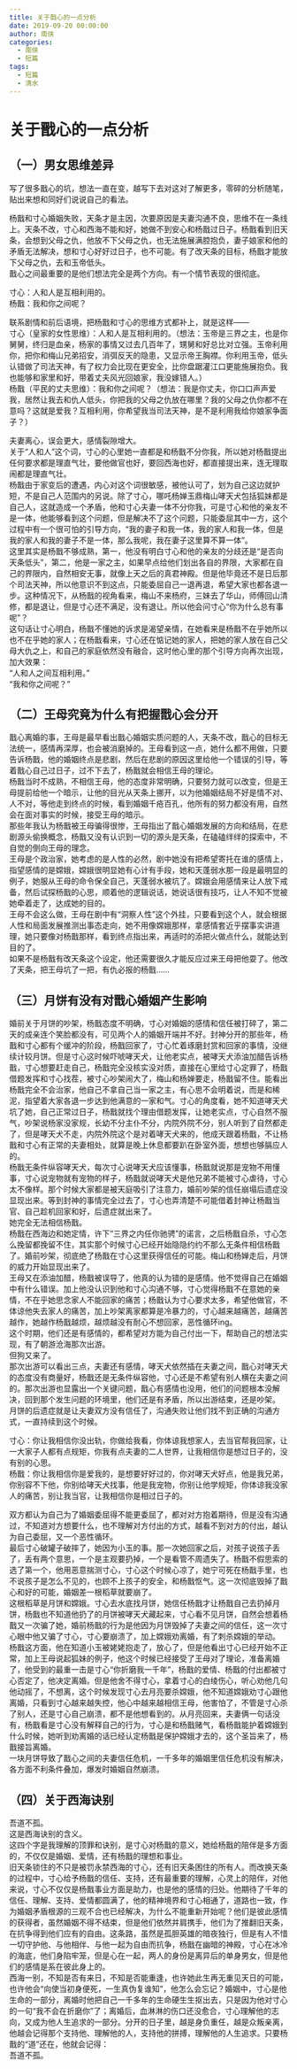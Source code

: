 ```yaml
---
title: 关于戬心的一点分析
date: 2019-09-20 00:00:00
author: 南侠
categories:
  - 南侠
  - 短篇
tags:
  - 短篇
  - 清水
---
```


# 关于戬心的一点分析

## （一）男女思维差异

写了很多戬心的坑，想法一直在变，越写下去对这对了解更多，零碎的分析随笔，贴出来想和同好们说说自己的看法。

杨戬和寸心婚姻失败，天条才是主因，次要原因是夫妻沟通不良，思维不在一条线上。天条不改，寸心和西海不能和好，她做不到安心和杨戬过日子。杨戬看到旧天条，会想到父母之仇，他放不下父母之仇，也无法施展满腔抱负，妻子娘家和他的矛盾无法解决，想和寸心好好过日子，也不可能。有了改天条的目标，杨戬才能放下父母之仇，去和玉帝低头。  
戬心之间最重要的是他们想法完全是两个方向。有一个情节表现的很彻底。

寸心：人和人是互相利用的。  
杨戬：我和你之间呢？

联系剧情和前后语境，把杨戬和寸心的思维方式都补上，就是这样——  
寸心（皇家的女性思维）：人和人是互相利用的。（想法：玉帝是三界之主，也是你舅舅，终归是血亲，杨家的事情又过去几百年了，甥舅和好总比对立强。玉帝利用你，把你和梅山兄弟招安，消弭反天的隐患，又显示帝王胸襟。你利用玉帝，低头认错做了司法天神，有了权力会比现在更安全，比你盘踞灌江口更能施展抱负。我也能够和家里和好，带着丈夫风光回娘家，我没嫁错人。）  
杨戬（平民的丈夫思维）：我和你之间呢？（想法：我是你丈夫，你口口声声爱我，居然让我去和仇人低头，你把我的父母之仇放在哪里？我的父母之仇你都不在意吗？这就是爱我？互相利用，你希望我当司法天神，是不是利用我给你娘家争面子？）

夫妻离心，误会更大，感情裂隙增大。  
关于“人和人”这个词，寸心的心里她一直都是和杨戬不分你我，所以她对杨戬提出任何要求都是理直气壮，要他做官也好，要回西海也好，都直接提出来，连无理取闹都是理直气壮。  
杨戬由于家变后的遭遇，内心对这个词很敏感，被他认可了，划为自己这边就护短，不是自己人范围内的另说。除了寸心，哪吒杨婵玉鼎梅山哮天犬包括狐妹都是自己人，这就造成一个矛盾，他和寸心夫妻一体不分你我，可是寸心和他的亲友不是一体，他能够看到这个问题，但是解决不了这个问题，只能委屈其中一方，这个过程中有一个很可怕的引导方向，“我的妻子和我一体，我的家人和我一体，但是我的家人和我的妻子不是一体，那么我呢，我在妻子这里算不算一体”。  
这里其实是杨戬不够成熟，第一，他没有明白寸心和他的亲友的分歧还是“是否向天条低头”，第二，他是一家之主，如果早点给他们划出各自的界限，大家都在自己的界限内，自然相安无事，就像上天之后的真君神殿。但是他毕竟还不是日后那个司法天神，所以他意识不到这点，只能委屈自己一退再退，希望大家也都各退一步。这种情况下，从杨戬的视角看来，梅山不来杨府，三妹去了华山，师傅回山清修，都是退让，但是寸心还不满足，没有退让。所以他会问寸心“你为什么总有事呢”？  
这句话让寸心明白，杨戬不懂她的诉求是渴望亲情，在她看来是杨戬不在乎她所以也不在乎她的家人；在杨戬看来，寸心还在惦记她的家人，把她的家人放在自己父母大仇之上，和自己的家庭依然没有融合，这时他心里的那个引导方向再次出现，加大效果：  
“人和人之间互相利用。”  
   “我和你之间呢？”

## （二）王母究竟为什么有把握戬心会分开

戬心离婚的事，王母是最早看出戬心婚姻实质问题的人，天条不改，戬心的目标无法统一，感情再深厚，也会被消磨掉的。王母看到这一点，她什么都不用做，只要告诉杨戬，他的婚姻终点是悲剧，然后在悲剧的原因这里给他一个错误的引导，等着戬心自己过日子，过不下去了，杨戬就会相信王母的理论。  
杨戬当时不成熟，不相信王母，他的态度非常明确，只要努力就可以改变，但是王母提前给他一个暗示，让他的目光从天条上挪开，以为他婚姻结局不好是情不对、人不对，等他走到终点的时候，看到婚姻千疮百孔，他所有的努力都没有用，自然会在面对事实的时候，接受王母的暗示。  
那些年我认为杨戬被王母骗得很惨，王母指出了戬心婚姻发展的方向和结局，在悲剧源头偷换概念，杨戬又没有认识到一切的源头是天条，在磕磕绊绊的探索中，不自觉的倒向王母的理念。  
王母是个政治家，她考虑的是人性的必然，剧中她没有把希望寄托在谁的感情上，指望感情的是嫦娥，嫦娥很明显她有心计有手段，她和天蓬弱水那一段是最明显的例子，她服从王母的命令保全自己，天蓬弱水被坑了。嫦娥会用感情来让人放下戒备，然后试探杨戬的心思，顺着他的逻辑说话，她说话很有技巧，让人不知不觉被她牵着走了，达成她的目的。  
王母不会这么做，王母在剧中有“洞察人性”这个外挂，只要看到这个人，就会根据人性和局面发展推测出事态走向，她不用像嫦娥那样，拿感情套近乎摆事实讲道理，她只要像对杨戬那样，看到终点指出来，再适时的添把火做点什么，就能达到目的了。  
如果不是杨戬有改天条这个设定，他还需要很久才能反应过来王母把他耍了。他改了天条，把王母坑了一把，有仇必报的杨戬……

## （三）月饼有没有对戬心婚姻产生影响

婚前关于月饼的吵架，杨戬态度不明确，寸心对婚姻的感情和信任被打碎了，第二天的成亲连个笑脸都没有，可见两个人的婚姻开端并不好。封神分开的那些年，杨戬和寸心都有个缓冲的阶段，杨戬回家了，寸心忙着琢磨封赏和回家的事情，没继续计较月饼。但是寸心这时候吓唬哮天犬，让他老实点，被哮天犬添油加醋告诉杨戬，寸心想要赶走自己，杨戬完全没核实没对质，直接在心里给寸心定罪了，杨戬借题发挥和寸心找茬，被寸心吵架闹大了，梅山和杨婵要走，杨戬留不住。能看出杨戬完全不会治家，他自己不拿自己当一家之主，有心思不会明着说，而是和稀泥，指望着大家各退一步达到他满意的一家和气。寸心的角度看，她不知道哮天犬坑了她，自己正常过日子，杨戬就找个理由借题发挥，让她老实点，寸心自然不服气，吵架说杨家没家规，长幼不分主仆不分，内院外院不分，别人听到了自然都走了，但是哮天犬不走，内院外院这个是对着哮天犬来的，他成天跟着杨戬，不让杨戬和寸心有正常的夫妻相处，就算是晚上休息都要趴在卧室外面，想想也够膈应人的。  
杨戬无条件纵容哮天犬，每次寸心说哮天犬应该懂事，杨戬就说那是宠物不用懂事，寸心说宠物就有宠物的样子，杨戬就说哮天犬是他兄弟不能被寸心虐待，寸心太不像样。那个时候大家都是被天庭吸引了注意力，婚前吵架的信任崩塌后遗症没显现出来。等到封神的事情完全过去了，寸心也弄清楚不可能借着封神让杨戬当官、自己趁机回家和好，后遗症就出来了。  
她完全无法相信杨戬。  
杨戬在西海边和她定情，许下“三界之内任你驰骋”的诺言，之后杨戬自杀，寸心怎么挽留都挽留不住，其实那个时候寸心已经开始隐隐约约不那么无条件相信杨戬了。婚前吵架，彻底绝了杨戬在寸心这里获得信任的可能。梅山和杨婵走后，月饼的威力开始显现出来了。  
王母又在添油加醋，杨戬被误导了，他真的认为错的是感情。他不觉得自己在婚姻中有什么错误。加上他没认识到他和寸心沟通不够，寸心觉得杨戬不在意她的亲情，不在乎她思念家人不能回家的痛苦；杨戬认为寸心要求太多，希望他做官，不体谅他失去家人的痛苦，加上吵架离家都算是冷暴力的，寸心越来越痛苦，越痛苦越作，她越作杨戬越烦，越烦越没有耐心不想回家，恶性循环ing。  
这个时期，他们还是有感情的，都希望对方能为自己付出一下，帮助自己的想法实现，有了朝游沧海那次出游。  
但狗又来了。  
那次出游可以看出三点，夫妻还有感情，哮天犬依然插在夫妻之间，戬心对哮天犬的态度没有商量好，杨戬还是无条件纵容他，寸心还是不希望有别人横在夫妻之间的。那次出游也显露出一个关键问题，戬心有感情也没用，他们的问题根本没解决，回到那个发生问题的环境里，他们还是有矛盾，所以出游结束，还是吵架。  
月饼的后遗症就是让夫妻双方没有信任了，沟通失败让他们找不到正确的沟通方式，一直持续到这个时候。

寸心：你让我相信你没出轨，你做给我看，你体谅我想家人，去当官帮我回家，让一大家子人都有点规矩，你我有点夫妻的二人世界，让我相信你是想过日子的，没有别的心思。  
杨戬：你让我相信你是爱我的，是想要好好过的，你对哮天犬好点，他是我兄弟，你别容不下他，你别给哮天犬找事，他是我宠物，你别让他学规矩，你体谅我没家人的痛苦，别让我当官，让我相信你是相过日子的。

双方都认为自己为了婚姻委屈得不能更委屈了，都对对方抱着期待，但是没有沟通过，不知道对方想要什么，也不理解对方付出的方式，越看不到对方的付出，越认为自己委屈，又一个恶性循环。  
最后寸心破罐子破摔了，她因为小玉的事。那一次她回家之后，对孩子说孩子丢了，丢有两个意思，一个是主观要扔掉，一个是看管不周遗失了。杨戬不假思索的选了第一个，他用恶意揣测寸心，寸心这个时候心凉了，她宁可死在杨戬手里，也不说孩子是怎么不见的，也顾不上孩子的安全，和杨戬怄气。这一次彻底毁掉了戬心和好的可能，婚姻差一根稻草就要崩了。  
这根稻草是月饼和嫦娥。寸心去水底找月饼，她信任杨戬才让杨戬自己去扔掉月饼，杨戬也不知道他扔了的月饼被哮天犬藏起来，寸心看不见月饼，自然会想着杨戬又一次骗了她，婚前杨戬的行为是他因为月饼毁掉了夫妻之间的信任，这一次寸心眼中他又骗了寸心，寸心要崩溃了，加上嫦娥劝离婚，有了刺杀嫦娥的举动。  
杨戬这方面，他在知道小玉被姥姥抱走了，放心了，但是他看出寸心已经开始不正常，加上王母说起狐妹的例子，他这个时候已经接受了王母对了理论，准备离婚了，他受到的最重一击是寸心“你折磨我一千年”，杨戬的爱情、杨戬的付出都被寸心否定了，他决定离婚。但是他舍不得寸心，拿着寸心的白绫伤心，听心劝他几句他动摇了，不想离，这个时候发现寸心去月亮要杀嫦娥，他不知道嫦娥劝寸心跟他离婚，只看到寸心越来越失控，他心中越来越相信王母，他害怕了，不管是寸心杀了别人，还是寸心自己崩溃，都不是他想看到的。从月亮回来，夫妻俩一句话没有，杨戬看是寸心没有解释自己的行为，寸心是和杨戬赌气，看杨戬能护着嫦娥到什么时候，她听到劝离婚的话已经认定杨戬是保护嫦娥才去的，这个圣旨来了，杨戬接旨离婚。  
一块月饼导致了戬心之间的夫妻信任危机，一千多年的婚姻里信任危机没有解决，各方面不利条件叠加，爆发时婚姻自然崩溃。

## （四）关于西海诀别

吾道不孤。  
这是西海诀别的含义。  
这四个字是我理解的顶罪和诀别，是寸心对杨戬的意义，她给杨戬的陪伴是多方面的，不仅仅是婚姻、爱情，还有杨戬的理想和事业。  
旧天条锁住的不只是被罚永禁西海的寸心，还有旧天条困住的所有人。而改换天条的过程中，寸心给予杨戬的信任、支持，还有最重要的理解，心灵上的陪伴，对他来说，寸心不仅仅是杨戬事业方面是助力，也是他的感情的归处。他期待了千年的信任、理解、支持、爱情都圆满了，他的精神境界和寸心相通了，道路也一致，作为婚姻矛盾根源的三观不合也已经解决，为什么不能重新开始呢？他们是彼此感情的获得者，虽然婚姻不得不结束，但是他们依然并肩携手，他们为了推翻旧天条，在抗争得到他们应有的自由。这条路，虽然是孤胆英雄的暗夜独行，但是有人不惜一切守护他、与他相伴、与他一起为自由而抗争，杨戬在幽暗的神殿，寸心在冰冷的海底，他们身陷牢笼，但是心在一起，两人的身份是离异后的单身男女，但是他们的感情是系在彼此身上的。  
西海一别，不知是否有来日，不知是否能重逢，也许她此生再无重见天日的可能，也许他会“向使当初身便死，一生真伪复谁知”，他怎么会忘记？婚姻中，寸心是他生命的一部分，离婚时他把自己一千多年的生命硬生生抠出去，只是因为他对寸心的一句“我不会在折磨你”了；离婚后，血淋淋的伤口还没愈合，寸心理解他的志向，又成为他人生追求的一部分。分开的日子里，越是身负重任，越是众叛亲离，他越会记得那个支持他、理解他的人，支持他的拼搏，理解他的人生追求。只要杨戬的“道”还在，他就会记得：  
吾道不孤。

